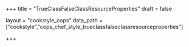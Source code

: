 +++
title = "TrueClassFalseClassResourceProperties"
draft = false

layout = "cookstyle_cops"
data_path = ["cookstyle","cops_chef_style_trueclassfalseclassresourceproperties"]

+++

<!-- The content of this page is automatically generated from the
cops_chef_style_trueclassfalseclassresourceproperties.yml file in github.com/chef/cookstyle/blob/master/docs-chef-io/data/cookstyle/. -->
